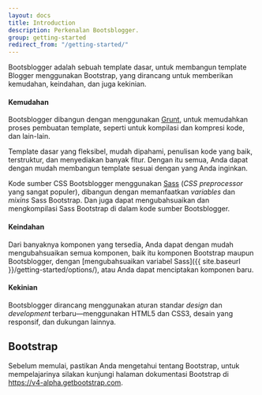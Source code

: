```yaml
---
layout: docs
title: Introduction
description: Perkenalan Bootsblogger.
group: getting-started
redirect_from: "/getting-started/"
---
```


Bootsblogger adalah sebuah template dasar, untuk membangun template Blogger menggunakan Bootstrap, yang dirancang untuk memberikan kemudahan, keindahan, dan juga kekinian.

#### Kemudahan

Bootsblogger dibangun dengan menggunakan [Grunt](http://gruntjs.com), untuk memudahkan proses pembuatan template, seperti untuk kompilasi dan kompresi kode, dan lain-lain.

Template dasar yang fleksibel, mudah dipahami, penulisan kode yang baik, terstruktur, dan menyediakan banyak fitur. Dengan itu semua, Anda dapat dengan mudah membangun template sesuai dengan yang Anda inginkan.

Kode sumber CSS Bootsblogger menggunakan [Sass](http://sass-lang.com) (*CSS preprocessor* yang sangat populer), dibangun dengan memanfaatkan *variables* dan *mixins* Sass Bootstrap. Dan juga dapat mengubahsuaikan dan mengkompilasi Sass Bootstrap di dalam kode sumber Bootsblogger.

#### Keindahan

Dari banyaknya komponen yang tersedia, Anda dapat dengan mudah mengubahsuaikan semua komponen, baik itu komponen Bootstrap maupun Bootsblogger, dengan [mengubahsuaikan variabel Sass]({{ site.baseurl }}/getting-started/options/), atau Anda dapat menciptakan komponen baru.

#### Kekinian

Bootsblogger dirancang menggunakan aturan standar *design* dan *development* terbaru—menggunakan HTML5 dan CSS3, desain yang responsif, dan dukungan lainnya.

## Bootstrap

Sebelum memulai, pastikan Anda mengetahui tentang Bootstrap, untuk mempelajarinya silakan kunjungi halaman dokumentasi Bootstrap di <https://v4-alpha.getbootstrap.com>.
